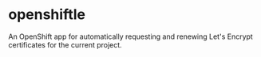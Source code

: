 # openshiftle

An OpenShift app for automatically requesting and renewing Let's Encrypt certificates for the current project.
